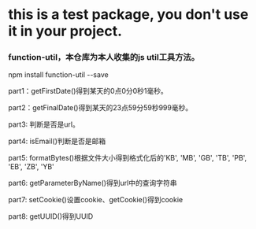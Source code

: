 # this is a test package, you don't use it in your project.

### function-util，本仓库为本人收集的js util工具方法。

npm install function-util --save

part1：getFirstDate()得到某天的0点0分0秒1毫秒。

part2：getFinalDate()得到某天的23点59分59秒999毫秒。

part3: 判断是否是url。

part4: isEmail()判断是否是邮箱

part5: formatBytes()根据文件大小得到格式化后的'KB', 'MB', 'GB', 'TB', 'PB', 'EB', 'ZB', 'YB'

part6: getParameterByName()得到url中的查询字符串

part7: setCookie()设置cookie、getCookie()得到cookie

part8: getUUID()得到UUID
